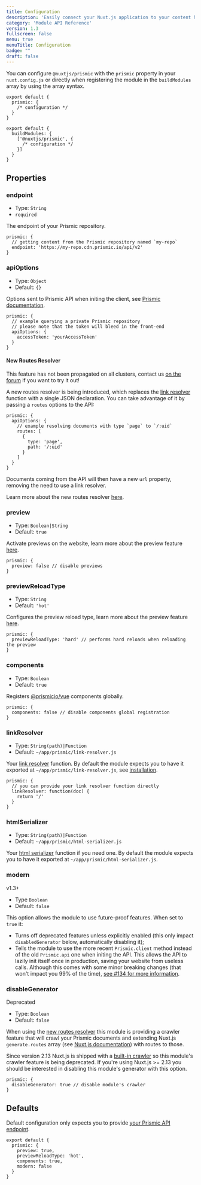 ```yaml
---
title: Configuration
description: 'Easily connect your Nuxt.js application to your content hosted on Prismic'
category: 'Module API Reference'
version: 1.3
fullscreen: false
menu: true
menuTitle: Configuration
badge: ""
draft: false
---
```


You can configure `@nuxtjs/prismic` with the `prismic` property in your `nuxt.config.js` or directly when registering the module in the `buildModules` array by using the array syntax.

<d-code-group>
  <d-code-block label="prismic key" active>

```javascript[nuxt.config.js]
export default {
  prismic: {
    /* configuration */
  }
}
```

  </d-code-block>
  <d-code-block label="buildModules array">

```javascript[nuxt.config.js]
export default {
  buildModules: {
    ['@nuxtjs/prismic', {
      /* configuration */
    }]
  }
}
```

  </d-code-block>
</d-code-group>

## Properties

### endpoint

- Type: `String`
- `required`

The endpoint of your Prismic repository.

```javascript[nuxt.config.js]
prismic: {
  // getting content from the Prismic repository named `my-repo`
  endpoint: 'https://my-repo.cdn.prismic.io/api/v2'
}
```

### apiOptions

- Type: `Object`
- Default: `{}`

Options sent to Prismic API when initing the client, see [Prismic documentation](https://prismic.io/docs/technologies/introduction-to-the-content-query-api#the-api-search-endpoint).

```javascript[nuxt.config.js]
prismic: {
  // example querying a private Prismic repository
  // please note that the token will bleed in the front-end
  apiOptions: {
    accessToken: 'yourAccessToken'
  }
}
```

#### New Routes Resolver

<d-alert>

This feature has not been propagated on all clusters, contact us [on the forum](https://community.prismic.io/c/kits-and-dev-languages/vue-js/16) if you want to try it out!

</d-alert>

A new routes resolver is being introduced, which replaces the [link resolver](#linkresolver) function with a single JSON declaration. You can take advantage of it by passing a `routes` options to the API:

```javascript[nuxt.config.js]
prismic: {
  apiOptions: {
    // example resolving documents with type `page` to `/:uid`
    routes: [
      {
        type: 'page',
        path: '/:uid'
      }
    ]
  }
}
```

Documents coming from the API will then have a new `url` property, removing the need to use a link resolver.

<d-alert type="info">

Learn more about the new routes resolver [here](https://prismic.io/docs/technologies/route-resolver-nuxtjs).

</d-alert>

### preview

- Type: `Boolean|String`
- Default: `true`

Activate previews on the website, learn more about the preview feature [here](/previews).

```javascript[nuxt.config.js]
prismic: {
  preview: false // disable previews
}
```

### previewReloadType

- Type: `String`
- Default: `'hot'`

Configures the preview reload type, learn more about the preview feature [here](/previews).

```javascript[nuxt.config.js]
prismic: {
  previewReloadType: 'hard' // performs hard reloads when reloading the preview
}
```

### components

- Type: `Boolean`
- Default: `true`

Registers [@prismicio/vue](/injected-kits#prismiciovue) components globally.

```javascript[nuxt.config.js]
prismic: {
  components: false // disable components global registration
}
```

### linkResolver

- Type: `String(path)|Function`
- Default: `~/app/prismic/link-resolver.js`

Your [link resolver](https://prismic.io/docs/technologies/link-resolver-nuxtjs) function. By default the module expects you to have it exported at `~/app/prismic/link-resolver.js`, see [installation](/installation).

```javascript[nuxt.config.js]
prismic: {
  // you can provide your link resolver function directly
  linkResolver: function(doc) {
    return '/'
  }
}
```

### htmlSerializer

- Type: `String(path)|Function`
- Default: `~/app/prismic/html-serializer.js`

Your [html serializer](https://prismic.io/docs/technologies/html-serializer-nuxtjs) function if you need one. By default the module expects you to have it exported at `~/app/prismic/html-serializer.js`.


### modern
<d-badge>v1.3+</d-badge>

- Type `Boolean`
- Default: `false`

This option allows the module to use future-proof features. When set to `true` it:

- Turns off deprecated features unless explicitly enabled (this only impact `disabledGenerator` below, automatically disabling it);
- Tells the module to use the more recent `Prismic.client` method instead of the old `Prismic.api` one when initing the API. This allows the API to lazily init itself once in production, saving your website from useless calls. Although this comes with some minor breaking changes (that won't impact you 99% of the time), [see #134 for more information](https://github.com/nuxt-community/prismic-module/issues/134).


### disableGenerator
<d-badge>Deprecated</d-badge>

- Type: `Boolean`
- Default: `false`

When using the [new routes resolver](#new-routes-resolver) this module is providing a crawler feature that will crawl your Prismic documents and extending Nuxt.js `generate.routes` array (see [Nuxt.js documentation](https://nuxtjs.org/guides/configuration-glossary/configuration-generate#routes)) with routes to those.

Since version 2.13 Nuxt.js is shipped with a [built-in crawler](https://nuxtjs.org/guides/configuration-glossary/configuration-generate#crawler) so this module's crawler feature is being deprecated. If you're using Nuxt.js >= 2.13 you should be interested in disabling this module's generator with this option.

```javascript[nuxt.config.js]
prismic: {
  disableGenerator: true // disable module's crawler
}
```

## Defaults

Default configuration only expects you to provide [your Prismic API endpoint](#endpoint).

```javascript[nuxt.config.js]
export default {
  prismic: {
    preview: true,
    previewReloadType: 'hot',
    components: true,
    modern: false
  }
}
```
